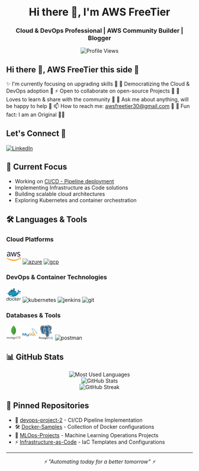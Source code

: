 <h1 align="center">Hi there 👋, I'm AWS FreeTier</h1>
<h3 align="center">Cloud & DevOps Professional | AWS Community Builder | Blogger</h3>

<div align="center">
  <img src="https://komarev.com/ghpvc/?username=awsfreetier30&label=Profile%20views&color=0e75b6&style=flat" alt="Profile Views" />
</div>

## Hi there 👋, AWS FreeTier this side 🚀

✨ I'm currently focusing on upgrading skills 🌱
🎯 Democratizing the Cloud & DevOps adoption 🚀
⚡ Open to collaborate on open-source Projects 💫
🌟 Loves to learn & share with the community 🎯
💬 Ask me about anything, will be happy to help 🎉
📫 How to reach me: awsfreetier30@gmail.com 📧
🔭 Fun fact: I am an Original 🦊💫

## Let's Connect 🤝
<p align="left">
<a href="https://linkedin.com/in/aws-freetier-62b169288" target="blank"><img align="center" src="https://raw.githubusercontent.com/rahuldkjain/github-profile-readme-generator/master/src/images/icons/Social/linked-in-alt.svg" alt="LinkedIn" height="30" width="40" /></a>
</p>

## 🔭 Current Focus
- Working on [CI/CD - Pipeline deployment](https://github.com/awsfreetier30/devops-project-2)
- Implementing Infrastructure as Code solutions
- Building scalable cloud architectures
- Exploring Kubernetes and container orchestration

## 🛠 Languages & Tools 

### Cloud Platforms
<p align="left">
<a href="https://aws.amazon.com" target="_blank"><img src="https://raw.githubusercontent.com/devicons/devicon/master/icons/amazonwebservices/amazonwebservices-original-wordmark.svg" alt="aws" width="40" height="40"/></a>
<a href="https://azure.microsoft.com/" target="_blank"><img src="https://www.vectorlogo.zone/logos/microsoft_azure/microsoft_azure-icon.svg" alt="azure" width="40" height="40"/></a>
<a href="https://cloud.google.com" target="_blank"><img src="https://www.vectorlogo.zone/logos/google_cloud/google_cloud-icon.svg" alt="gcp" width="40" height="40"/></a>
</p>

### DevOps & Container Technologies
<p align="left">
<img src="https://raw.githubusercontent.com/devicons/devicon/master/icons/docker/docker-original-wordmark.svg" alt="docker" width="40" height="40"/>
<img src="https://www.vectorlogo.zone/logos/kubernetes/kubernetes-icon.svg" alt="kubernetes" width="40" height="40"/>
<img src="https://www.vectorlogo.zone/logos/jenkins/jenkins-icon.svg" alt="jenkins" width="40" height="40"/>
<img src="https://www.vectorlogo.zone/logos/git-scm/git-scm-icon.svg" alt="git" width="40" height="40"/>
</p>

### Databases & Tools
<p align="left">
<img src="https://raw.githubusercontent.com/devicons/devicon/master/icons/mongodb/mongodb-original-wordmark.svg" alt="mongodb" width="40" height="40"/>
<img src="https://raw.githubusercontent.com/devicons/devicon/master/icons/mysql/mysql-original-wordmark.svg" alt="mysql" width="40" height="40"/>
<img src="https://raw.githubusercontent.com/devicons/devicon/master/icons/postgresql/postgresql-original-wordmark.svg" alt="postgresql" width="40" height="40"/>
<img src="https://www.vectorlogo.zone/logos/getpostman/getpostman-icon.svg" alt="postman" width="40" height="40"/>
</p>

## 📊 GitHub Stats

<div align="center">
  <img src="https://github-readme-stats.vercel.app/api/top-langs?username=awsfreetier30&show_icons=true&locale=en&layout=compact&theme=tokyonight" alt="Most Used Languages" />
</div>

<div align="center">
  <img src="https://github-readme-stats.vercel.app/api?username=awsfreetier30&show_icons=true&locale=en&theme=tokyonight" alt="GitHub Stats" />
</div>

<div align="center">
  <img src="https://github-readme-streak-stats.herokuapp.com/?user=awsfreetier30&theme=tokyonight" alt="GitHub Streak" />
</div>

## 📌 Pinned Repositories
- 🚀 [devops-project-2](https://github.com/awsfreetier30/devops-project-2) - CI/CD Pipeline Implementation
- 🛠️ [Docker-Samples](https://github.com/awsfreetier30/docker-samples) - Collection of Docker configurations
- 🎯 [MLOps-Projects](https://github.com/awsfreetier30/mlops-projects) - Machine Learning Operations Projects
- ⚡ [Infrastructure-as-Code](https://github.com/awsfreetier30/iac) - IaC Templates and Configurations

---

<div align="center">
  <i>⚡ "Automating today for a better tomorrow" ⚡</i>
</div>
